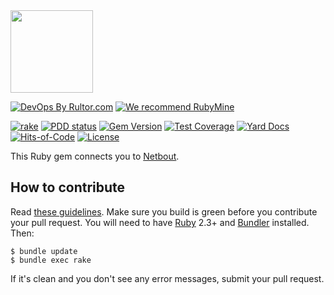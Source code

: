 <img src="https://github.com/yegor256/netbout/raw/master/public/logo.svg" width="132px"/>

[![DevOps By Rultor.com](http://www.rultor.com/b/yegor256/netbout.rb)](http://www.rultor.com/p/yegor256/netbout.rb)
[![We recommend RubyMine](https://www.elegantobjects.org/rubymine.svg)](https://www.jetbrains.com/ruby/)

[![rake](https://github.com/yegor256/netbout.rb/actions/workflows/rake.yml/badge.svg)](https://github.com/yegor256/netbout.rb/actions/workflows/rake.yml)
[![PDD status](http://www.0pdd.com/svg?name=yegor256/netbout.rb)](http://www.0pdd.com/p?name=yegor256/netbout.rb)
[![Gem Version](https://badge.fury.io/rb/netbout.rb.svg)](http://badge.fury.io/rb/netbout.rb)
[![Test Coverage](https://img.shields.io/codecov/c/github/yegor256/netbout.rb.svg)](https://codecov.io/github/yegor256/netbout.rb?branch=master)
[![Yard Docs](http://img.shields.io/badge/yard-docs-blue.svg)](http://rubydoc.info/github/yegor256/netbout.rb/master/frames)
[![Hits-of-Code](https://hitsofcode.com/github/yegor256/netbout.rb)](https://hitsofcode.com/view/github/yegor256/netbout.rb)
[![License](https://img.shields.io/badge/license-MIT-green.svg)](https://github.com/yegor256/netbout.rb/blob/master/LICENSE.txt)

This Ruby gem connects you to [Netbout](https://netbout.com).

## How to contribute

Read [these guidelines](https://www.yegor256.com/2014/04/15/github-guidelines.html).
Make sure you build is green before you contribute
your pull request. You will need to have [Ruby](https://www.ruby-lang.org/en/) 2.3+ and
[Bundler](https://bundler.io/) installed. Then:

```
$ bundle update
$ bundle exec rake
```

If it's clean and you don't see any error messages, submit your pull request.
